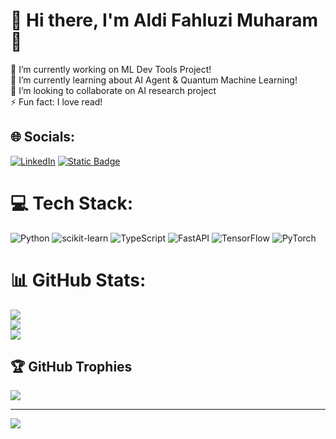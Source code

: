 # 💫 Hi there, I'm Aldi Fahluzi Muharam 👋
🔭 I’m currently working on ML Dev Tools Project!<br>
🌱 I’m currently learning about AI Agent & Quantum Machine Learning!<br>
👯 I’m looking to collaborate on AI research project<br>
⚡ Fun fact: I love read!

## 🌐 Socials:
[![LinkedIn](https://img.shields.io/badge/LinkedIn-%230077B5.svg?logo=linkedin&logoColor=white)](https://linkedin.com/in/https://www.linkedin.com/in/aldi-fahluzi-muharam/) 
[![Static Badge](https://img.shields.io/badge/SubStack-red)](https://alfahluzi.substack.com/)

# 💻 Tech Stack:
![Python](https://img.shields.io/badge/python-3670A0?style=for-the-badge&logo=python&logoColor=ffdd54) ![scikit-learn](https://img.shields.io/badge/scikit--learn-%23F7931E.svg?style=for-the-badge&logo=scikit-learn&logoColor=white) ![TypeScript](https://img.shields.io/badge/typescript-%23007ACC.svg?style=for-the-badge&logo=typescript&logoColor=white) ![FastAPI](https://img.shields.io/badge/FastAPI-005571?style=for-the-badge&logo=fastapi) ![TensorFlow](https://img.shields.io/badge/TensorFlow-%23FF6F00.svg?style=for-the-badge&logo=TensorFlow&logoColor=white) ![PyTorch](https://img.shields.io/badge/PyTorch-%23EE4C2C.svg?style=for-the-badge&logo=PyTorch&logoColor=white)
# 📊 GitHub Stats:
![](https://github-readme-stats.vercel.app/api?username=alfahluzi&theme=dark&hide_border=false&include_all_commits=true&count_private=false)<br/>
![](https://nirzak-streak-stats.vercel.app/?user=alfahluzi&theme=dark&hide_border=false)<br/>
![](https://github-readme-stats.vercel.app/api/top-langs/?username=alfahluzi&theme=dark&hide_border=false&include_all_commits=true&count_private=false&layout=compact)

## 🏆 GitHub Trophies
![](https://github-profile-trophy.vercel.app/?username=alfahluzi&theme=dark&no-frame=false&no-bg=true&margin-w=4)

---
[![](https://visitcount.itsvg.in/api?id=alfahluzi&icon=0&color=13)](https://visitcount.itsvg.in)

<!-- Proudly created with GPRM ( https://gprm.itsvg.in ) -->
